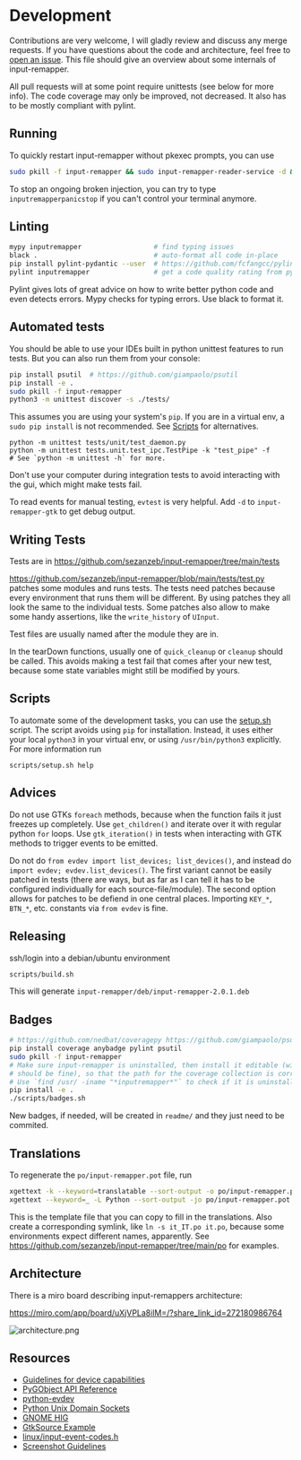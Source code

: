 Development
===========

Contributions are very welcome, I will gladly review and discuss any merge requests.
If you have questions about the code and architecture, feel free to
[open an issue](https://github.com/sezanzeb/input-remapper/issues).
This file should give an overview about some internals of input-remapper.

All pull requests will at some point require unittests (see below for more info).
The code coverage may only be improved, not decreased. It also has to be mostly
compliant with pylint.

Running
-------

To quickly restart input-remapper without pkexec prompts, you can use

```bash
sudo pkill -f input-remapper && sudo input-remapper-reader-service -d & sudo input-remapper-service -d & input-remapper-gtk -d
```

To stop an ongoing broken injection, you can try to type `inputremapperpanicstop` if
you can't control your terminal
anymore.

Linting
-------

```bash
mypy inputremapper                  # find typing issues
black .                             # auto-format all code in-place
pip install pylint-pydantic --user  # https://github.com/fcfangcc/pylint-pydantic
pylint inputremapper                # get a code quality rating from pylint
```

Pylint gives lots of great advice on how to write better python code and even detects
errors. Mypy checks for typing errors. Use black to format it.

Automated tests
---------------

You should be able to use your IDEs built in python unittest features to run tests.
But you can also run them from your console:

```bash
pip install psutil  # https://github.com/giampaolo/psutil
pip install -e .
sudo pkill -f input-remapper
python3 -m unittest discover -s ./tests/
```

This assumes you are using your system's `pip`. If you are in a virtual env,
a `sudo pip install` is not recommended. See [Scripts](#scripts) for alternatives.

```
python -m unittest tests/unit/test_daemon.py
python -m unittest tests.unit.test_ipc.TestPipe -k "test_pipe" -f
# See `python -m unittest -h` for more.
```

Don't use your computer during integration tests to avoid interacting with the gui,
which might make tests fail.

To read events for manual testing, `evtest` is very helpful.
Add `-d` to `input-remapper-gtk` to get debug output.

Writing Tests
-------------

Tests are in https://github.com/sezanzeb/input-remapper/tree/main/tests

https://github.com/sezanzeb/input-remapper/blob/main/tests/test.py patches some modules
and runs tests. The tests need patches because every environment that runs them will be
different. By using patches they all look the same to the individual tests. Some
patches also allow to make some handy assertions, like the `write_history` of `UInput`.

Test files are usually named after the module they are in.

In the tearDown functions, usually one of `quick_cleanup` or `cleanup` should be called.
This avoids making a test fail that comes after your new test, because some state
variables might still be modified by yours.

Scripts
-------
To automate some of the development tasks, you can use the
[setup.sh](/scripts/setup.sh) script. The script avoids using `pip` for installation.
Instead, it uses either your local `python3` in your virtual env, or using
`/usr/bin/python3` explicitly. For more information run
```
scripts/setup.sh help
```

Advices
-------

Do not use GTKs `foreach` methods, because when the function fails it just freezes up
completely. Use `get_children()` and iterate over it with regular python `for` loops.
Use `gtk_iteration()` in tests when interacting with GTK methods to trigger events to
be emitted.

Do not do `from evdev import list_devices; list_devices()`, and instead do
`import evdev; evdev.list_devices()`. The first variant cannot be easily patched in
tests (there are ways, but as far as I can tell it has to be configured individually
for each source-file/module). The second option allows for patches to be defiend in
one central places. Importing `KEY_*`, `BTN_*`, etc. constants via `from evdev` is
fine.

Releasing
---------

ssh/login into a debian/ubuntu environment

```bash
scripts/build.sh
```

This will generate `input-remapper/deb/input-remapper-2.0.1.deb`

Badges
------

```bash
# https://github.com/nedbat/coveragepy https://github.com/giampaolo/psutil
pip install coverage anybadge pylint psutil
sudo pkill -f input-remapper
# Make sure input-remapper is uninstalled, then install it editable (without sudo
# should be fine), so that the path for the coverage collection is correct.
# Use `find /usr/ -iname "*inputremapper*"` to check if it is uninstalled.
pip install -e .
./scripts/badges.sh
```

New badges, if needed, will be created in `readme/` and they just need to be commited.

Translations
------------

To regenerate the `po/input-remapper.pot` file, run

```bash
xgettext -k --keyword=translatable --sort-output -o po/input-remapper.pot data/input-remapper.glade
xgettext --keyword=_ -L Python --sort-output -jo po/input-remapper.pot inputremapper/configs/mapping.py inputremapper/gui/*.py inputremapper/gui/components/*.py
```

This is the template file that you can copy to fill in the translations. Also create a
corresponding symlink, like `ln -s it_IT.po it.po`, because some environments expect
different names, apparently. See https://github.com/sezanzeb/input-remapper/tree/main/po
for examples.

Architecture
------------

There is a miro board describing input-remappers architecture:

https://miro.com/app/board/uXjVPLa8ilM=/?share_link_id=272180986764

![architecture.png](./architecture.png)

Resources
---------

- [Guidelines for device capabilities](https://www.kernel.org/doc/Documentation/input/event-codes.txt)
- [PyGObject API Reference](https://lazka.github.io/pgi-docs/)
- [python-evdev](https://python-evdev.readthedocs.io/en/stable/)
- [Python Unix Domain Sockets](https://pymotw.com/2/socket/uds.html)
- [GNOME HIG](https://developer.gnome.org/hig/stable/)
- [GtkSource Example](https://github.com/wolfthefallen/py-GtkSourceCompletion-example)
- [linux/input-event-codes.h](https://github.com/torvalds/linux/blob/master/include/uapi/linux/input-event-codes.h)
- [Screenshot Guidelines](https://www.freedesktop.org/software/appstream/docs/chap-Quickstart.html)
